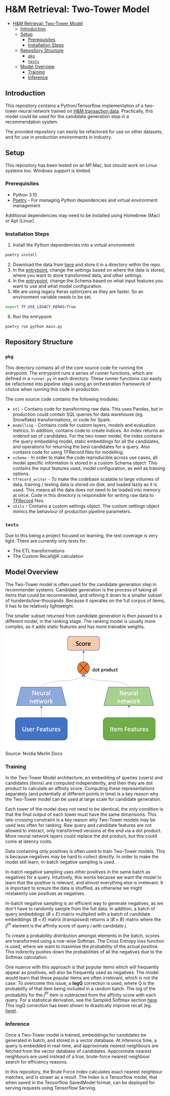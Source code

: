 # H&M Retrieval: Two-Tower Model

- [H\&M Retrieval: Two-Tower Model](#hm-retrieval-two-tower-model)
  - [Introduction](#introduction)
  - [Setup](#setup)
    - [Prerequisites](#prerequisites)
    - [Installation Steps](#installation-steps)
  - [Repository Structure](#repository-structure)
    - [`pkg`](#pkg)
    - [`tests`](#tests)
  - [Model Overview](#model-overview)
    - [Training](#training)
    - [Inference](#inference)

## Introduction

This repository contains a Python/Tensorflow implementation of a two-tower neural network trained on [H&M transaction data](https://www.kaggle.com/competitions/h-and-m-personalized-fashion-recommendations/data). Practically, this model could be used for the candidate generation step in a recommendation system.

The provided repository can easily be refactored for use on other datasets, and for use in production environments in industry.

## Setup

This repository has been tested on an M1 Mac, but should work on Linux systems too. Windows support is limited.

### Prerequisites

- Python 3.10
- [Poetry](https://python-poetry.org/) - For managing Python dependencies and virtual environment management

Additional dependencies may need to be installed using Homebrew (Mac) or Apt (Linux).

### Installation Steps

1. Install the Python dependencies into a virtual environment

```bash
poetry install
```

2. Download the data from [here](https://www.kaggle.com/competitions/h-and-m-personalized-fashion-recommendations/data) and store it in a directory within the repo.
1. In the [entrypoint](./main.py), change the settings based on where the data is stored, where you want to store transformed data, and other settings.
1. In the [entrypoint](./main.py), change the Schema based on what input features you want to use and what model configuration.
1. We are using legacy Keras optimizers as they are faster. So an environment variable needs to be set.

```bash
export TF_USE_LEGACY_KERAS=True
```

6. Run the entrypoint

```
poetry run python main.py
```

## Repository Structure

### `pkg`

This directory contains all of the core source code for running the entrypoint. The entrypoint runs a series of runner functions, which are defined in a `runner.py` in each directory. These runner functions can easily be refactored into pipeline steps using an orchestration framework of choice when running this code in production.

The core source code contains the following modules:

- `etl` - Contains code for transforming raw data. This uses Pandas, but in production could contain SQL queries for data warehouse (eg. Snowflake) transformations, or code for Spark.
- `modelling` - Contains code for custom layers, models and evaluation metrics. In addition, contains code to create indices. An index returns an ordered set of candidates. For the two-tower model, the index contains the query embedding model, static embeddings for all the candidates, and operations for returning the best candidates for a query. Also contains code for using TFRecord files for modelling.
- `schema` - In order to make the code reproducible across use cases, all model specific information is stored in a custom Schema object. This contains the input features used, model configuration, as well as training options.
- `tfrecord_writer` - To make the codebase scalable to large volumes of data, training / testing data is stored on disk, and loaded lazily as it is used. This means all the data does not need to be loaded into memory at once. Code in this directory is responsible for writing raw data to [TFRecord](https://www.tensorflow.org/tutorials/load_data/tfrecord) files.
- `utils` - Contains a custom settings object. The custom settings object mimics the behaviour of production pipeline parameters.

### `tests`

Due to this being a project focused on learning, the test coverage is very light. There are currently only tests for:

- The ETL transformations
- The Custom Recall@K calculation

## Model Overview

The Two-Tower model is often used for the candidate generation step in recommender systems. Candidate generation is the process of taking all items that could be recommended, and refining it down to a smaller subset of hunderds/low-thousands. Because it operates on the full corpus of items, it has to be relatively lightweight.

The smaller subset returned from candidate generation is then passed to a different model, in the ranking stage. The ranking model is usually more complex, as it adds static features and has more trainable weights.

![Two Tower Model](/docs/images/two_tower.png)
Source: Nvidia Merlin Docs

### Training

In the Two-Tower Model architecture, an embedding of queries (users) and candidates (items) are computed independently, and then they are dot product to calculate an affinity score. Computing these representations separately (and potentially at different points in time) is a key reason why the Two-Tower model can be used at large scale for candidate generation.

Each tower of the model does not need to be identical, the only condition is that the final output of each tower must have the same dimensions. This late-crossing constraint is a key reason why Two-Tower models may be used less often for ranking. Raw query and candidate features are not allowed to interact, only transformed versions at the end via a dot product. More neural network layers could replace the dot product, but this could come at latency costs.

Data containing only positives is often used to train Two-Tower models. This is because negatives may be hard to collect directly. In order to make the model still learn, in-batch negative sampling is used.

In-batch negative sampling uses other positives in the same batch as negatives for a query. Intuitively, this works because we want the model to learn that the positive is relevant, and almost everything else is irrelevant. It is important to ensure the data is shuffled, as otherwise we might mistakenly use positives as negatives.

In-batch negative sampling is an efficient way to generate negatives, as we don't have to randomly sample from the full data. In addition, a batch of query embeddings $(B \times E)$ matrix multiplied with a batch of candidate embeddings $(B \times E)$ matrix (transposed) returns a $(B \times B)$ matrix where the $ij^{th}$ element is the affinity score of query $i$ with candidate $j$.

To create a probability distribution amongst elements in the batch, scores are transformed using a row-wise Softmax. The Cross Entropy loss function is used, where we want to maximise the probability of the actual positive. This indirectly pushes down the probabilities of all the negatives due to the Softmax calculation.

One nuance with this approach is that popular items which will frequently appear as positives, will also be frequently used as negatives. The model would learn that these popular items are often irrelevant, which is not the case. To overcome this issue, a **logQ** correction is used, where Q is the probability of that item being included in a random batch. The log of the probability for the $j^{th}$ item is subtracted from the affinity score with each query. For a statistical derivation, see the Sampled Softmax section [here](https://www.tensorflow.org/extras/candidate_sampling.pdf). This logQ correction has been shown to drastically improve recall (eg. [here](https://medium.com/expedia-group-tech/candidate-generation-using-a-two-tower-approach-with-expedia-group-traveler-data-ca6a0dcab83e)).

### Inference

Once a Two-Tower model is trained, embeddings for candidates be generated in batch, and stored in a vector database. At inference time, a query is embedded in real-time, and approximate nearest neighbours are fetched from the vector database of candidates. Approximate nearest neighbours are used instead of a true, brute-force nearest neighbour search for efficiency reasons.

In this repository, the Brute Force Index calculates exact nearest neighbour matches, and is slower as a result. The Index is a Tensorflow model, that when saved in the Tensorflow SavedModel format, can be deployed for serving requests using Tensorflow Serving.
